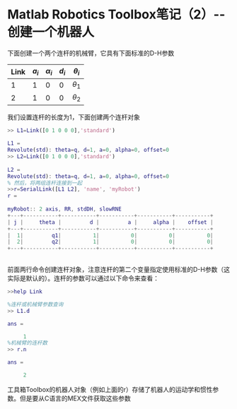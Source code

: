 # Matlab Robotics Toolbox笔记（2）--创建一个机器人

下面创建一个两个连杆的机械臂，它具有下面标准的D-H参数

| Link | $a_i$ | $\alpha_i$ | $d_i$ | $\theta_i$ |
| ---- | ----- | ---------- | ----- | ---------- |
| 1    | 1     | 0          | 0     | $\theta_1$ |
| 2    | 1     | 0          | 0     | $\theta_2$ |

我们设置连杆的长度为1，下面创建两个连杆对象

```matlab
>> L1=Link([0 1 0 0 0],'standard')
 
L1 = 
Revolute(std): theta=q, d=1, a=0, alpha=0, offset=0
>> L2=Link([0 1 0 0 0],'standard')
 
L2 = 
Revolute(std): theta=q, d=1, a=0, alpha=0, offset=0
% 然后，将两组连杆连接到一起
>>r=SerialLink([L1 L2], 'name', 'myRobot')
r = 
 
myRobot:: 2 axis, RR, stdDH, slowRNE                             
+---+-----------+-----------+-----------+-----------+-----------+
| j |     theta |         d |         a |     alpha |    offset |
+---+-----------+-----------+-----------+-----------+-----------+
|  1|         q1|          1|          0|          0|          0|
|  2|         q2|          1|          0|          0|          0|
+---+-----------+-----------+-----------+-----------+-----------+
 
```

前面两行命令创建连杆对象，注意连杆的第二个变量指定使用标准的D-H参数（这实际是默认的）。连杆的参数可以通过以下命令来查看：

```matlab
>>help Link
```

```matlab
%连杆或机械臂参数查询
>> L1.d

ans =

     1
%机械臂的连杆数
>> r.n

ans =

     2
```

工具箱Toolbox的机器人对象（例如上面的r）存储了机器人的运动学和惯性参数。但是要从C语言的MEX文件获取这些参数



